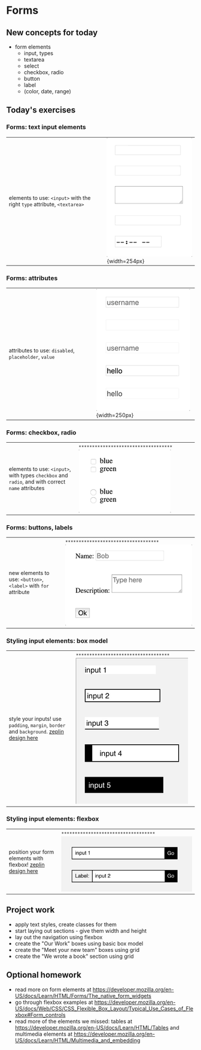 # Forms

## New concepts for today

- form elements
  - input, types
  - textarea
  - select
  - checkbox, radio
  - button
  - label
  - (color, date, range)

## Today's exercises

### Forms: text input elements

|   |   |
| - | - |
| elements to use: `<input>` with the right `type` attribute, `<textarea>` | ![9.2](./assets/input.gif){width=254px} |

### Forms: attributes

|   |   |
| - | - |
| attributes to use: `disabled`, `placeholder`, `value` | ![9.2](./assets/attribute.gif){width=250px} |

### Forms: checkbox, radio

|   |   |
| - | - |
| elements to use: `<input>`, with types `checkbox` and `radio`, and with correct `name` attributes | `***********************************` ![9.2](./assets/check.gif) |

### Forms: buttons, labels

|   |   |
| - | - |
| new elements to use: `<button>`, `<label>` with `for` attribute | `***********************************` ![9.2](./assets/label.gif) |

### Styling input elements: box model

|   |   |
| - | - |
| style your inputs! use `padding`, `margin`, `border` and `background`. [zeplin design here](https://app.zeplin.io/project/5b980960f8d0cb9de317da5f/screen/5bc5fbecd010065fdf8001a2) | `***********************************` ![9.2](./assets/10.jpg) |

### Styling input elements: flexbox

|   |   |
| - | - |
| position your form elements with flexbox! [zeplin design here](https://app.zeplin.io/project/5b980960f8d0cb9de317da5f/screen/5bc6015613f4bb09f4ac9b4d) | `***********************************` ![9.2](./assets/10.2.jpg) |

## Project work

- apply text styles, create classes for them
- start laying out sections - give them width and height
- lay out the navigation using flexbox
- create the "Our Work" boxes using basic box model
- create the "Meet your new team" boxes using grid
- create the "We wrote a book" section using grid

## Optional homework
- read more on form elements at https://developer.mozilla.org/en-US/docs/Learn/HTML/Forms/The_native_form_widgets
- go through flexbox examples at https://developer.mozilla.org/en-US/docs/Web/CSS/CSS_Flexible_Box_Layout/Typical_Use_Cases_of_Flexbox#Form_controls
- read more of the elements we missed: tables at https://developer.mozilla.org/en-US/docs/Learn/HTML/Tables and multimedia elements at https://developer.mozilla.org/en-US/docs/Learn/HTML/Multimedia_and_embedding
